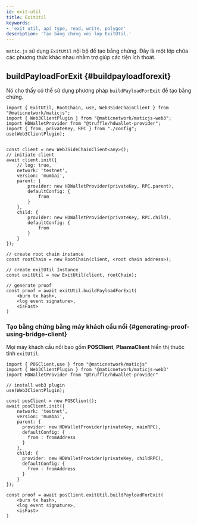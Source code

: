 ```yaml
---
id: exit-util
title: ExitUtil
keywords:
- 'exit util, api type, read, write, polygon'
description: 'Tạo bằng chứng với lớp ExitUtil.'
---
```


`matic.js` sử dụng `ExitUtil` nội bộ để tạo bằng chứng. Đây là một lớp chứa các phương thức khác nhau nhằm trợ giúp các tiện ích thoát.

## buildPayloadForExit {#buildpayloadforexit}

Nó cho thấy có thể sử dụng phương pháp `buildPayloadForExit` để tạo bằng chứng.

```
import { ExitUtil, RootChain, use, Web3SideChainClient } from "@maticnetwork/maticjs";
import { Web3ClientPlugin } from "@maticnetwork/maticjs-web3";
import HDWalletProvider from "@truffle/hdwallet-provider";
import { from, privateKey, RPC } from "./config";
use(Web3ClientPlugin);


const client = new Web3SideChainClient<any>();
// initiate client
await client.init({
    // log: true,
    network: 'testnet',
    version: 'mumbai',
    parent: {
        provider: new HDWalletProvider(privateKey, RPC.parent),
        defaultConfig: {
            from
        }
    },
    child: {
        provider: new HDWalletProvider(privateKey, RPC.child),
        defaultConfig: {
            from
        }
    }
});

// create root chain instance
const rootChain = new RootChain(client, <root chain address>);

// create exitUtil Instance
const exitUtil = new ExitUtil(client, rootChain);

// generate proof
const proof = await exitUtil.buildPayloadForExit(
    <burn tx hash>,
    <log event signature>,
    <isFast>
)

```

### Tạo bằng chứng bằng máy khách cầu nối {#generating-proof-using-bridge-client}

Mọi máy khách cầu nối bao gồm **POSClient**, **PlasmaClient** hiển thị thuộc tính `exitUtil`.

```
import { POSClient,use } from "@maticnetwork/maticjs"
import { Web3ClientPlugin } from '@maticnetwork/maticjs-web3'
import HDWalletProvider from "@truffle/hdwallet-provider"

// install web3 plugin
use(Web3ClientPlugin);

const posClient = new POSClient();
await posClient.init({
    network: 'testnet',
    version: 'mumbai',
    parent: {
      provider: new HDWalletProvider(privateKey, mainRPC),
      defaultConfig: {
        from : fromAddress
      }
    },
    child: {
      provider: new HDWalletProvider(privateKey, childRPC),
      defaultConfig: {
        from : fromAddress
      }
    }
});

const proof = await posClient.exitUtil.buildPayloadForExit(
    <burn tx hash>,
    <log event signature>,
    <isFast>
)
```

